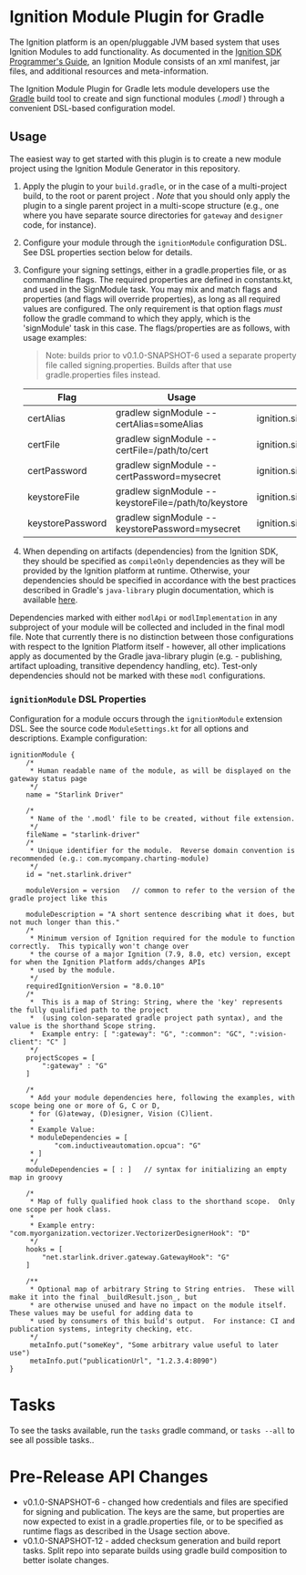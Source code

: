 # Ignition Module Plugin for Gradle

The Ignition platform is an open/pluggable JVM based system that uses Ignition Modules to add functionality.  As documented in the [Ignition SDK Programmer's Guide](https://docs.inductiveautomation.com/display/SE/Ignition+SDK+Programmers+Guide), an Ignition Module consists of an xml manifest, jar files, and additional resources and meta-information.  

The Ignition Module Plugin for Gradle lets module developers use the [Gradle](https://www.gradle.org) build tool to create and sign functional modules (_.modl_ ) through a convenient DSL-based configuration model.



## Usage

The easiest way to get started with this plugin is to create a new module project using the Ignition Module Generator in this repository.

1. Apply the plugin to your `build.gradle`, or in the case of a multi-project build, to the root or parent project
.   *Note* that you should only apply the plugin to a single parent project in a multi-scope structure (e.g., one
 where you have separate source directories for `gateway` and `designer` code, for instance).

2. Configure your module through the `ignitionModule` configuration DSL.  See DSL properties section below for details. 

3. Configure your signing settings, either in a gradle.properties file, or as commandline flags.  The required properties are defined in constants.kt, and used in the SignModule task.  You may mix and match flags and properties (and flags will override properties), as long as all required values are configured.  The only requirement is that option flags _must_ follow the gradle command to which they apply, which is the 'signModule' task in this case.   The flags/properties are as follows, with usage examples:
   >Note: builds prior to v0.1.0-SNAPSHOT-6 used a separate property file called signing.properties.  Builds after that use gradle.properties files instead.   
   
   | Flag  | Usage  | gradle.properties entry | 
   |-------|--------|-------------------------|
   | certAlias  | gradlew signModule --certAlias=someAlias  | ignition.signing.certAlias=someAlias  |
   | certFile  | gradlew signModule --certFile=/path/to/cert  | ignition.signing.certFile=/path/to/cert  |
   | certPassword  | gradlew signModule --certPassword=mysecret  | ignition.signing.certFile=mysecret  |
   | keystoreFile  | gradlew signModule --keystoreFile=/path/to/keystore  | ignition.signing.keystoreFile=/path/to/keystore  |
   | keystorePassword  | gradlew signModule --keystorePassword=mysecret  | ignition.signing.keystoreFile=mysecret  |


4. When depending on artifacts (dependencies) from the Ignition SDK, they should be specified as `compileOnly` dependencies as they will be provided by the Ignition platform at runtime.  Otherwise, your dependencies should be specified in accordance with the best practices described in Gradle's `java-library` plugin documentation, which is available [here](https://docs.gradle.org/current/userguide/java_library_plugin.html).  

Dependencies marked with either `modlApi` or `modlImplementation` in any subproject of your module will be collected and included in the final modl file.  Note that currently there is no distinction between those configurations with respect to the Ignition Platform itself - however, all other implications apply as documented by the Gradle java-library plugin (e.g. - publishing, artifact uploading, transitive dependency handling, etc).  Test-only dependencies should not be marked with these `modl` configurations.

### `ignitionModule` DSL Properties

Configuration for a module occurs through the `ignitionModule` extension DSL.  See the source code `ModuleSettings.kt` for all options and descriptions.  Example configuration:  

```
ignitionModule {
    /*
     * Human readable name of the module, as will be displayed on the gateway status page
     */
    name = "Starlink Driver"

    /*
     * Name of the '.modl' file to be created, without file extension.
     */
    fileName = "starlink-driver"
    /*
     * Unique identifier for the module.  Reverse domain convention is recommended (e.g.: com.mycompany.charting-module)
     */
    id = "net.starlink.driver"

    moduleVersion = version   // common to refer to the version of the gradle project like this

    moduleDescription = "A short sentence describing what it does, but not much longer than this."
    /*
     * Minimum version of Ignition required for the module to function correctly.  This typically won't change over
     * the course of a major Ignition (7.9, 8.0, etc) version, except for when the Ignition Platform adds/changes APIs
     * used by the module.
     */
    requiredIgnitionVersion = "8.0.10"
    /*
     *  This is a map of String: String, where the 'key' represents the fully qualified path to the project
     *  (using colon-separated gradle project path syntax), and the value is the shorthand Scope string.
     *  Example entry: [ ":gateway": "G", ":common": "GC", ":vision-client": "C" ]
     */
    projectScopes = [
        ":gateway" : "G"
    ]

    /*
     * Add your module dependencies here, following the examples, with scope being one or more of G, C or D,
     * for (G)ateway, (D)esigner, Vision (C)lient.
     *
     * Example Value:
     * moduleDependencies = [
           "com.inductiveautomation.opcua": "G"
     * ]
     */
    moduleDependencies = [ : ]   // syntax for initializing an empty map in groovy

    /*
     * Map of fully qualified hook class to the shorthand scope.  Only one scope per hook class.
     *
     * Example entry: "com.myorganization.vectorizer.VectorizerDesignerHook": "D"
     */
    hooks = [
        "net.starlink.driver.gateway.GatewayHook": "G"
    ]
    
    /**
     * Optional map of arbitrary String to String entries.  These will make it into the final _buildResult.json_, but
     * are otherwise unused and have no impact on the module itself.  These values may be useful for adding data to 
     * used by consumers of this build's output.  For instance: CI and publication systems, integrity checking, etc. 
     */
     metaInfo.put("someKey", "Some arbitrary value useful to later use")
     metaInfo.put("publicationUrl", "1.2.3.4:8090")
}

```

 # Tasks
 
 To see the tasks available, run the `tasks` gradle command, or `tasks --all` to see all possible tasks..  

# Pre-Release API Changes

* v0.1.0-SNAPSHOT-6 - changed how credentials and files are specified for signing and publication.  The keys are the same, but properties are now expected to exist in a gradle.properties file, or to be specified as runtime flags as described in the Usage section above.
* v0.1.0-SNAPSHOT-12 - added checksum generation and build report tasks.  Split repo into separate builds using gradle build composition to better isolate changes.  
